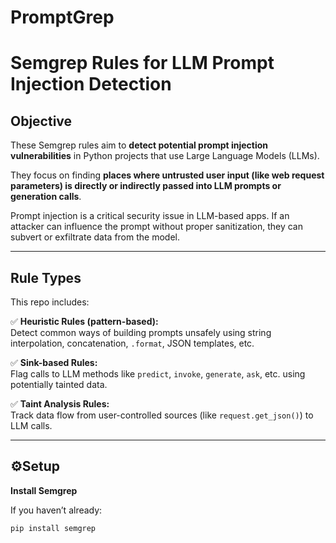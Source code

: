 # PromptGrep

# Semgrep Rules for LLM Prompt Injection Detection

## Objective

These Semgrep rules aim to **detect potential prompt injection vulnerabilities** in Python projects that use Large Language Models (LLMs).

They focus on finding **places where untrusted user input (like web request parameters) is directly or indirectly passed into LLM prompts or generation calls**.

Prompt injection is a critical security issue in LLM-based apps. If an attacker can influence the prompt without proper sanitization, they can subvert or exfiltrate data from the model.

---

## Rule Types

This repo includes:

✅ **Heuristic Rules (pattern-based):**  
Detect common ways of building prompts unsafely using string interpolation, concatenation, `.format`, JSON templates, etc.

✅ **Sink-based Rules:**  
Flag calls to LLM methods like `predict`, `invoke`, `generate`, `ask`, etc. using potentially tainted data.

✅ **Taint Analysis Rules:**  
Track data flow from user-controlled sources (like `request.get_json()`) to LLM calls.

---

## ⚙Setup

**Install Semgrep**

If you haven’t already:

```bash
pip install semgrep
